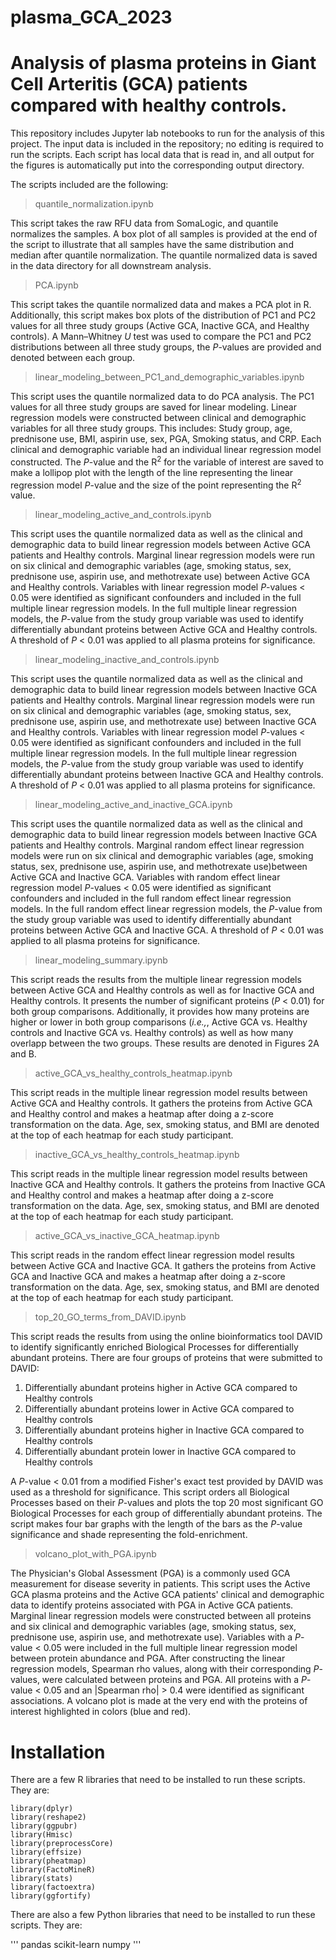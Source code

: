 # plasma_GCA_2023
Analysis of plasma proteins in Giant Cell Arteritis (GCA) patients compared with healthy controls.
===================================================

This repository includes Jupyter lab notebooks to run for the analysis of this project. 
The input data is included in the repository; no editing is required to run the scripts. 
Each script has local data that is read in, and all output for the figures is automatically 
put into the corresponding output directory.

The scripts included are the following:

>quantile_normalization.ipynb

This script takes the raw RFU data from SomaLogic, and quantile normalizes the samples.
A box plot of all samples is provided at the end of the script to illustrate that all samples
have the same distribution and median after quantile normalization. The quantile normalized 
data is saved in the data directory for all downstream analysis.


>PCA.ipynb

This script takes the quantile normalized data and makes a PCA plot in R. Additionally, this
script makes box plots of the distribution of PC1 and PC2 values for all three study groups
(Active GCA, Inactive GCA, and Healthy controls). A Mann–Whitney *U* test was used to compare 
the PC1 and PC2 distributions between all three study groups, the *P*-values are provided and
denoted between each group.


>linear_modeling_between_PC1_and_demographic_variables.ipynb

This script uses the quantile normalized data to do PCA analysis. The PC1 values for all
three study groups are saved for linear modeling. Linear regression models were constructed between
clinical and demographic variables for all three study groups. This includes: Study group, age,
prednisone use, BMI, aspirin use, sex, PGA, Smoking status, and CRP. Each clinical and demographic
variable had an individual linear regression model constructed. The *P*-value and the R<sup>2</sup> for the 
variable of interest are saved to make a lollipop plot with the length of the line representing the linear
regression model *P*-value and the size of the point representing the R<sup>2</sup> value.


>linear_modeling_active_and_controls.ipynb

This script uses the quantile normalized data as well as the clinical and demographic data to build linear
regression models between Active GCA patients and Healthy controls. Marginal linear regression models were
run on six clinical and demographic variables (age, smoking status, sex, prednisone use, aspirin use, and methotrexate use) between Active GCA and Healthy controls. Variables with linear
regression model *P*-values < 0.05 were identified as significant confounders and included in the full multiple linear regression models. In the full multiple linear regression models, the *P*-value from the study group variable was used to identify differentially abundant proteins between Active GCA and Healthy controls. A threshold of *P* < 0.01 was applied to all plasma proteins for significance.


>linear_modeling_inactive_and_controls.ipynb

This script uses the quantile normalized data as well as the clinical and demographic data to build linear
regression models between Inactive GCA patients and Healthy controls. Marginal linear regression models were
run on six clinical and demographic variables (age, smoking status, sex, prednisone use, aspirin use, and methotrexate use) between Inactive GCA and Healthy controls. Variables with linear
regression model *P*-values < 0.05 were identified as significant confounders and included in the full multiple linear regression models. In the full multiple linear regression models, the *P*-value from the study group variable was used to identify differentially abundant proteins between Inactive GCA and Healthy controls. A threshold of *P* < 0.01 was applied to all plasma proteins for significance.

>linear_modeling_active_and_inactive_GCA.ipynb

This script uses the quantile normalized data as well as the clinical and demographic data to build linear
regression models between Inactive GCA patients and Healthy controls. Marginal random effect linear regression models were run on six clinical and demographic variables (age, smoking status, sex, prednisone use, aspirin use, and methotrexate use)between Active GCA and Inactive GCA. Variables with random effect linear regression model *P*-values < 0.05 were identified as significant confounders and included in the full random effect linear regression models. In the full random effect linear regression models, the *P*-value from the study group variable was used to identify differentially abundant proteins between Active GCA and Inactive GCA. A threshold of *P* < 0.01 was applied to all plasma proteins for significance.

>linear_modeling_summary.ipynb

This script reads the results from the multiple linear regression models between Active GCA and Healthy controls 
as well as for Inactive GCA and Healthy controls. It presents the number of significant proteins (*P* < 0.01) for both group comparisons. Additionally, it provides how many proteins are higher or lower in both group comparisons 
(*i.e.,*, Active GCA vs. Healthy controls and Inactive GCA vs. Healthy controls) as well as how many overlapp
between the two groups. These results are denoted in Figures 2A and B.

>active_GCA_vs_healthy_controls_heatmap.ipynb

This script reads in the multiple linear regression model results between Active GCA and Healthy controls. It
gathers the proteins from Active GCA and Healthy control and makes a heatmap after doing a z-score transformation
on the data. Age, sex, smoking status, and BMI are denoted at the top of each heatmap for each study participant.

>inactive_GCA_vs_healthy_controls_heatmap.ipynb

This script reads in the multiple linear regression model results between Inactive GCA and Healthy controls. It
gathers the proteins from Inactive GCA and Healthy control and makes a heatmap after doing a z-score transformation
on the data. Age, sex, smoking status, and BMI are denoted at the top of each heatmap for each study participant.

>active_GCA_vs_inactive_GCA_heatmap.ipynb

This script reads in the random effect linear regression model results between Active GCA and Inactive GCA. It
gathers the proteins from Active GCA and Inactive GCA and makes a heatmap after doing a z-score transformation
on the data. Age, sex, smoking status, and BMI are denoted at the top of each heatmap for each study participant.


>top_20_GO_terms_from_DAVID.ipynb

This script reads the results from using the online bioinformatics tool DAVID to identify significantly
enriched Biological Processes for differentially abundant proteins. There are four groups of proteins that were
submitted to DAVID:
  1. Differentially abundant proteins higher in Active GCA compared to Healthy controls
  2. Differentially abundant proteins lower in Active GCA compared to Healthy controls
  3. Differentially abundant proteins higher in Inactive GCA compared to Healthy controls
  4. Differentially abundant protein lower in Inactive GCA compared to Healthy controls
     
A *P*-value < 0.01 from a modified Fisher's exact test provided by DAVID was used as a threshold for significance.
This script orders all Biological Processes based on their *P*-values and plots the top 20 most significant GO
Biological Processes for each group of differentially abundant proteins. The script makes four bar graphs with the length of the bars as the *P*-value significance and shade representing the fold-enrichment.

>volcano_plot_with_PGA.ipynb

The Physician's Global Assessment (PGA) is a commonly used GCA measurement for disease severity in patients. This
script uses the Active GCA plasma proteins and the Active GCA patients' clinical and demographic data to identify proteins associated with PGA in Active GCA patients. Marginal linear regression models were constructed between all proteins and six clinical and demographic variables (age, smoking status, sex, prednisone use, aspirin use, and methotrexate use). Variables with a *P*-value < 0.05 were included in the full multiple linear regression model between protein abundance and PGA. After constructing the linear regression models, Spearman rho values, along with their corresponding *P*-values, were calculated between proteins and PGA. All proteins with a *P*-value 
< 0.05 and an |Spearman rho| > 0.4 were identified as significant associations. A volcano plot is made at the very end with the proteins of interest highlighted in colors (blue and red).

# Installation

There are a few R libraries that need to be installed to run these scripts.
They are:

```
library(dplyr)
library(reshape2)
library(ggpubr)
library(Hmisc)
library(preprocessCore)
library(effsize)
library(pheatmap)
library(FactoMineR)
library(stats)
library(factoextra)
library(ggfortify)
```

There are also a few Python libraries that need to be installed to run these scripts.
They are:

'''
pandas
scikit-learn
numpy
'''

